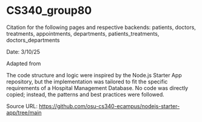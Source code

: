 # CS340_group80

Citation for the following pages and respective backends: patients, doctors, treatments, appointments, departments, patients_treatments, doctors_departments

Date: 3/10/25

Adapted from 

The code structure and logic were inspired by the Node.js Starter App repository, but the implementation was tailored to fit the specific requirements of a Hospital Management Database. No code was directly copied; instead, the patterns and best practices were followed.

Source URL: https://github.com/osu-cs340-ecampus/nodejs-starter-app/tree/main